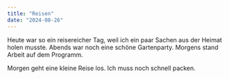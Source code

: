 ```yaml
---
title: "Reisen"
date: "2024-08-26"
---
```


Heute war so ein reisereicher Tag, weil ich ein paar Sachen aus der Heimat holen musste. Abends war noch eine schöne Gartenparty. Morgens stand Arbeit auf dem Programm.

Morgen geht eine kleine Reise los. Ich muss noch schnell packen.
